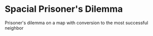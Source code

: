 # Spacial Prisoner's Dilemma

Prisoner's dilemma on a map with conversion to the most successful neighbor
